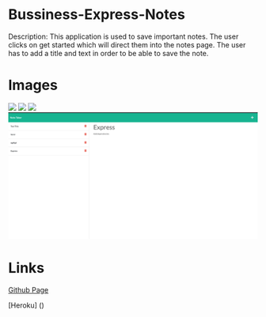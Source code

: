 # Bussiness-Express-Notes
Description: This application is used to save important notes. The user clicks on get started which will direct them into the notes page. The user has to add a title and text in order to be able to save the note. 

# Images
![](public/assets/Images/Screen%20Shot%202022-10-30%20at%2011.36.29%20PM.png%0D) 
![](public/assets/Images/Screen%20Shot%202022-10-30%20at%2011.37.57%20PM.png%0D)
![](public/assets/Images/Screen%20Shot%202022-10-30%20at%2011.38.05%20PM.png%0D) 
![](public/assets/Images/Screen%20Shot%202022-10-30%20at%2011.38.10%20PM.png) 

# Links
[Github Page](https://github.com/rangelf09/Business-Express-Notes)

[Heroku] ()